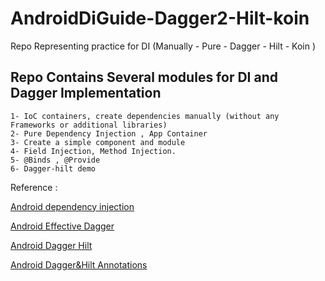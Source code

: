 # AndroidDiGuide-Dagger2-Hilt-koin
Repo Representing practice for DI (Manually - Pure - Dagger - Hilt - Koin )


 ## Repo Contains Several modules for DI and Dagger Implementation
 
    1- IoC containers, create dependencies manually (without any Frameworks or additional libraries)
    2- Pure Dependency Injection , App Container
    3- Create a simple component and module
    4- Field Injection, Method Injection.
    5- @Binds , @Provide
    6- Dagger-hilt demo
        
        
Reference :

[Android dependency injection](https://developer.android.com/training/dependency-injection/manual) 

[Android Effective Dagger](https://leanpub.com/android_effective_dagger)

[Android Dagger Hilt](https://dagger.dev/hilt/)

[Android Dagger&Hilt Annotations](https://developer.android.com/images/training/dependency-injection/hilt-annotations.pdf)
